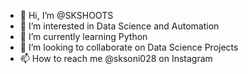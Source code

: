 - 👋 Hi, I’m @SKSHOOTS
- 👀 I’m interested in Data Science and Automation
- 🌱 I’m currently learning Python 
- 💞️ I’m looking to collaborate on Data Science Projects
- 📫 How to reach me @sksoni028 on Instagram

<!---
SKSHOOTS/SKSHOOTS is a ✨ special ✨ repository because its `README.md` (this file) appears on your GitHub profile.
You can click the Preview link to take a look at your changes.
--->
